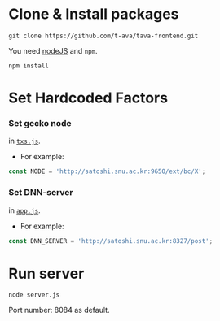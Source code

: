 # Clone & Install packages
```
git clone https://github.com/t-ava/tava-frontend.git
```

You need [nodeJS](https://nodejs.org/en/download/) and `npm`.

```
npm install
```

# Set Hardcoded Factors

### Set gecko node

in [`txs.js`](https://github.com/t-ava/tava-frontend/blob/66a17e550e5ca30b5047898738a95dd6d5a34314/frontend/public/js/txs.js#L15).

* For example: 
```javascript
const NODE = 'http://satoshi.snu.ac.kr:9650/ext/bc/X';
```

### Set DNN-server

in [`app.js`](https://github.com/t-ava/tava-frontend/blob/66a17e550e5ca30b5047898738a95dd6d5a34314/frontend/public/js/app.js#L17).

* For example: 
```javascript
const DNN_SERVER = 'http://satoshi.snu.ac.kr:8327/post';
```

# Run server
```
node server.js
```

Port number: 8084 as default.
